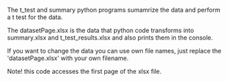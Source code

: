 The t_test and summary python programs sumamrize the data and perform a t test for the data. 

The datasetPage.xlsx is the data that python code transforms into summary.xlsx and t_test_results.xlsx and also prints them in the console.

If you want to change the data you can use own file names, just replace the 'datasetPage.xlsx' with your own filename. 

Note! this code accesses the first page of the xlsx file.
